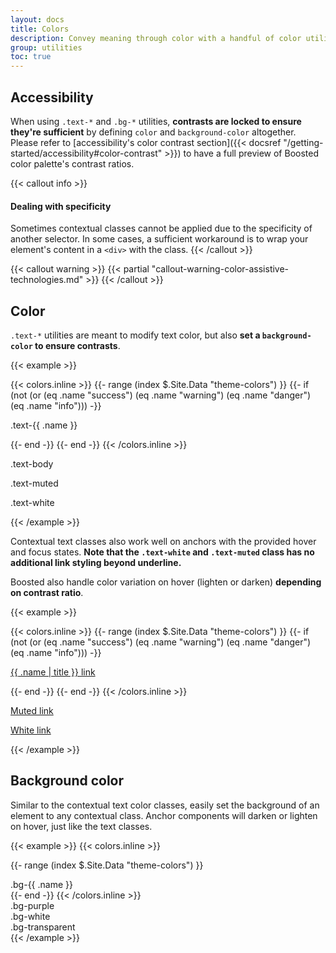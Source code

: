 ```yaml
---
layout: docs
title: Colors
description: Convey meaning through color with a handful of color utility classes. Includes support for styling links with hover states, too.
group: utilities
toc: true
---
```



<!-- Boosted mod -->
## Accessibility

When using `.text-*` and `.bg-*` utilities, **contrasts are locked to ensure they're sufficient** by defining `color` and `background-color` altogether.
Please refer to [accessibility's color contrast section]({{< docsref "/getting-started/accessibility#color-contrast" >}}) to have a full preview of Boosted color palette's contrast ratios. 

<!-- End mod -->

{{< callout info >}}
#### Dealing with specificity

Sometimes contextual classes cannot be applied due to the specificity of another selector. In some cases, a sufficient workaround is to wrap your element's content in a `<div>` with the class.
{{< /callout >}}

{{< callout warning >}}
{{< partial "callout-warning-color-assistive-technologies.md" >}}
{{< /callout >}}

## Color

<!-- Boosted mod -->
`.text-*` utilities are meant to modify text color, but also **set a `background-color` to ensure contrasts**.

{{< example >}}
<!-- Boosted mod: no need for .bg-* utilities -->
{{< colors.inline >}}
{{- range (index $.Site.Data "theme-colors") }}
{{- if (not (or (eq .name "success") (eq .name "warning") (eq .name "danger") (eq .name "info"))) -}}
<p class="text-{{ .name }}">.text-{{ .name }}</p>
{{- end -}}
{{- end -}}
{{< /colors.inline >}}
<p class="text-body">.text-body</p>
<p class="text-muted">.text-muted</p>
<p class="text-white">.text-white</p>
<!-- End mod -->
{{< /example >}}

Contextual text classes also work well on anchors with the provided hover and focus states. **Note that the `.text-white` and `.text-muted` class has no additional link styling beyond underline.**

Boosted also handle color variation on hover (lighten or darken) **depending on contrast ratio**.

{{< example >}}
<!-- Boosted mod: no need for .bg-* utilities -->
{{< colors.inline >}}
{{- range (index $.Site.Data "theme-colors") }}
{{- if (not (or (eq .name "success") (eq .name "warning") (eq .name "danger") (eq .name "info"))) -}}
<p><a href="#" class="text-{{ .name }}">{{ .name | title }} link</a></p>
{{- end -}}
{{- end -}}
{{< /colors.inline >}}
<p><a href="#" class="text-muted">Muted link</a></p>
<p><a href="#" class="text-white">White link</a></p>
<!-- End mod -->
{{< /example >}}

<!-- End mod -->

## Background color

<!-- Boosted mod -->
Similar to the contextual text color classes, easily set the background of an element to any contextual class. Anchor components will darken or lighten on hover, just like the text classes.

{{< example >}}
{{< colors.inline >}}
<!-- Boosted mod: no need for .text-* utilities -->
{{- range (index $.Site.Data "theme-colors") }}
<div class="p-3 mb-2 bg-{{ .name }}">.bg-{{ .name }}</div>
{{- end -}}
{{< /colors.inline >}}
<div class="p-3 mb-2 bg-purple">.bg-purple</div>
<div class="p-3 mb-2 bg-white">.bg-white</div>
<div class="p-3 mb-2 bg-transparent">.bg-transparent</div>
<!-- end mod -->
{{< /example >}}

<!-- Boosted mod: no gradient -->
